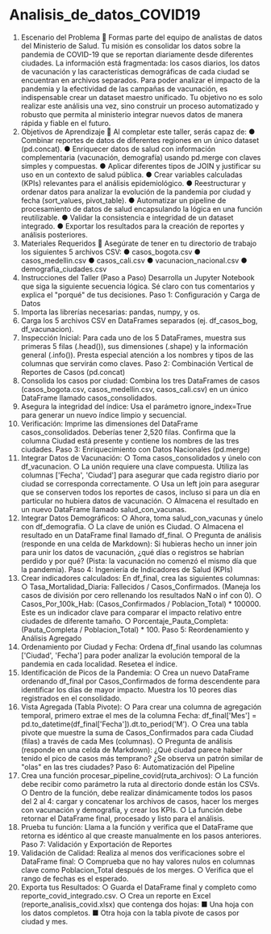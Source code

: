 # Analisis_de_datos_COVID19
1. Escenario del Problema 🏥
Formas parte del equipo de analistas de datos del Ministerio de Salud. Tu misión es consolidar
los datos sobre la pandemia de COVID-19 que se reportan diariamente desde diferentes
ciudades. La información está fragmentada: los casos diarios, los datos de vacunación y las
características demográficas de cada ciudad se encuentran en archivos separados.
Para poder analizar el impacto de la pandemia y la efectividad de las campañas de
vacunación, es indispensable crear un dataset maestro unificado. Tu objetivo no es solo
realizar este análisis una vez, sino construir un proceso automatizado y robusto que permita
al ministerio integrar nuevos datos de manera rápida y fiable en el futuro.
2. Objetivos de Aprendizaje 🎯
Al completar este taller, serás capaz de:
● Combinar reportes de datos de diferentes regiones en un único dataset (pd.concat).
● Enriquecer datos de salud con información complementaria (vacunación, demografía)
usando pd.merge con claves simples y compuestas.
● Aplicar diferentes tipos de JOIN y justificar su uso en un contexto de salud pública.
● Crear variables calculadas (KPIs) relevantes para el análisis epidemiológico.
● Reestructurar y ordenar datos para analizar la evolución de la pandemia por ciudad y
fecha (sort_values, pivot_table).
● Automatizar un pipeline de procesamiento de datos de salud encapsulando la lógica
en una función reutilizable.
● Validar la consistencia e integridad de un dataset integrado.
● Exportar los resultados para la creación de reportes y análisis posteriores.
3. Materiales Requeridos 📁
Asegúrate de tener en tu directorio de trabajo los siguientes 5 archivos CSV:
● casos_bogota.csv
● casos_medellin.csv
● casos_cali.csv
● vacunacion_nacional.csv
● demografia_ciudades.csv
4. Instrucciones del Taller (Paso a Paso)
Desarrolla un Jupyter Notebook que siga la siguiente secuencia lógica. Sé claro con tus
comentarios y explica el "porqué" de tus decisiones.
Paso 1: Configuración y Carga de Datos
1. Importa las librerías necesarias: pandas, numpy, y os.
2. Carga los 5 archivos CSV en DataFrames separados (ej. df_casos_bog,
df_vacunacion).
3. Inspección Inicial: Para cada uno de los 5 DataFrames, muestra sus primeras 5 filas
(.head()), sus dimensiones (.shape) y la información general (.info()). Presta especial
atención a los nombres y tipos de las columnas que servirán como claves.
Paso 2: Combinación Vertical de Reportes de Casos (pd.concat)
1. Consolida los casos por ciudad: Combina los tres DataFrames de casos
(casos_bogota.csv, casos_medellin.csv, casos_cali.csv) en un único DataFrame llamado
casos_consolidados.
2. Asegura la integridad del índice: Usa el parámetro ignore_index=True para generar un
nuevo índice limpio y secuencial.
3. Verificación: Imprime las dimensiones del DataFrame casos_consolidados. Deberías
tener 2,520 filas. Confirma que la columna Ciudad está presente y contiene los
nombres de las tres ciudades.
Paso 3: Enriquecimiento con Datos Nacionales (pd.merge)
1. Integrar Datos de Vacunación:
○ Toma casos_consolidados y únelo con df_vacunacion.
○ La unión requiere una clave compuesta. Utiliza las columnas ['Fecha', 'Ciudad']
para asegurar que cada registro diario por ciudad se corresponda correctamente.
○ Usa un left join para asegurar que se conserven todos los reportes de casos,
incluso si para un día en particular no hubiera datos de vacunación.
○ Almacena el resultado en un nuevo DataFrame llamado salud_con_vacunas.
2. Integrar Datos Demográficos:
○ Ahora, toma salud_con_vacunas y únelo con df_demografia.
○ La clave de unión es Ciudad.
○ Almacena el resultado en un DataFrame final llamado df_final.
○ Pregunta de análisis (responde en una celda de Markdown): Si hubieras
hecho un inner join para unir los datos de vacunación, ¿qué días o registros se
habrían perdido y por qué? (Pista: la vacunación no comenzó el mismo día que la
pandemia).
Paso 4: Ingeniería de Indicadores de Salud (KPIs)
1. Crear indicadores calculados: En df_final, crea las siguientes columnas:
○ Tasa_Mortalidad_Diaria: Fallecidos / Casos_Confirmados. (Maneja los casos de
división por cero rellenando los resultados NaN o inf con 0).
○ Casos_Por_100k_Hab: (Casos_Confirmados / Poblacion_Total) * 100000. Este es
un indicador clave para comparar el impacto relativo entre ciudades de diferente
tamaño.
○ Porcentaje_Pauta_Completa: (Pauta_Completa / Poblacion_Total) * 100.
Paso 5: Reordenamiento y Análisis Agregado
1. Ordenamiento por Ciudad y Fecha: Ordena df_final usando las columnas ['Ciudad',
'Fecha'] para poder analizar la evolución temporal de la pandemia en cada localidad.
Resetea el índice.
2. Identificación de Picos de la Pandemia:
○ Crea un nuevo DataFrame ordenando df_final por Casos_Confirmados de forma
descendente para identificar los días de mayor impacto. Muestra los 10 peores
días registrados en el consolidado.
3. Vista Agregada (Tabla Pivote):
○ Para crear una columna de agregación temporal, primero extrae el mes de la
columna Fecha: df_final['Mes'] =
pd.to_datetime(df_final['Fecha']).dt.to_period('M').
○ Crea una tabla pivote que muestre la suma de Casos_Confirmados para cada
Ciudad (filas) a través de cada Mes (columnas).
○ Pregunta de análisis (responde en una celda de Markdown): ¿Qué ciudad
parece haber tenido el pico de casos más temprano? ¿Se observa un patrón
similar de "olas" en las tres ciudades?
Paso 6: Automatización del Pipeline
1. Crea una función procesar_pipeline_covid(ruta_archivos):
○ La función debe recibir como parámetro la ruta al directorio donde están los
CSVs.
○ Dentro de la función, debe realizar dinámicamente todos los pasos del 2 al 4:
cargar y concatenar los archivos de casos, hacer los merges con vacunación y
demografía, y crear los KPIs.
○ La función debe retornar el DataFrame final, procesado y listo para el
análisis.
2. Prueba tu función: Llama a la función y verifica que el DataFrame que retorna es
idéntico al que creaste manualmente en los pasos anteriores.
Paso 7: Validación y Exportación de Reportes
1. Validación de Calidad: Realiza al menos dos verificaciones sobre el DataFrame final:
○ Comprueba que no hay valores nulos en columnas clave como Poblacion_Total
después de los merges.
○ Verifica que el rango de fechas es el esperado.
2. Exporta tus Resultados:
○ Guarda el DataFrame final y completo como reporte_covid_integrado.csv.
○ Crea un reporte en Excel (reporte_analisis_covid.xlsx) que contenga dos hojas:
■ Una hoja con los datos completos.
■ Otra hoja con la tabla pivote de casos por ciudad y mes.
